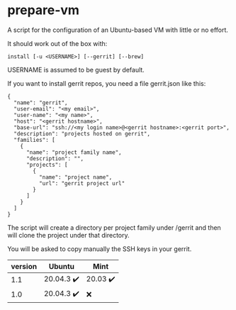 # prepare-vm
A script for the configuration of an Ubuntu-based VM with little or no effort.

It should work out of the box with:
```
install [-u <USERNAME>] [--gerrit] [--brew]
```
USERNAME is assumed to be guest by default.

If you want to install gerrit repos, you need a file gerrit.json like this:

```
{
  "name": "gerrit",
  "user-email": "<my email>",
  "user-name": "<my name>",
  "host": "<gerrit hostname>",
  "base-url": "ssh://<my login name>@<gerrit hostname>:<gerrit port>",
  "description": "projects hosted on gerrit",
  "families": [
    {
      "name": "project family name",
      "description": "",
      "projects": [
        {
          "name": "project name",
          "url": "gerrit project url"
        }
      ]
    }
  ]
}
```

The script will create a directory per project family under /gerrit and
then will clone the project under that directory.

You will be asked to copy manually the SSH keys in your gerrit.

|  version | Ubuntu                     | Mint                     |
| ---------| -------------------------- | -------------------------|
| 1.1      | 20.04.3 :heavy_check_mark: | 20.03 :heavy_check_mark: |
| 1.0      | 20.04.3 :heavy_check_mark: | :x: |

